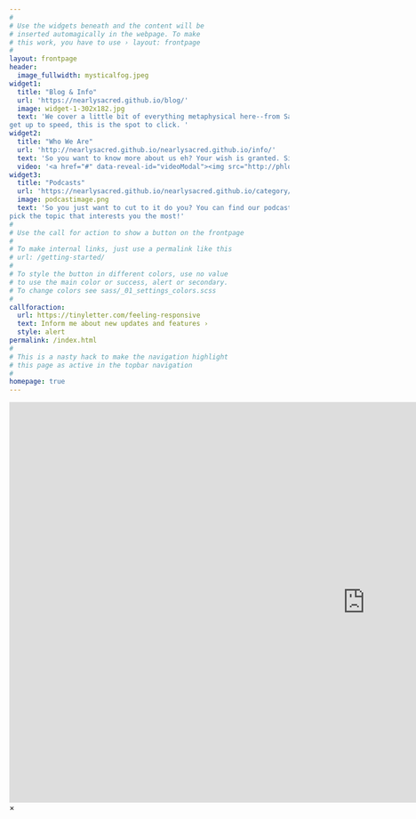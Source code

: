 ```yaml
---
#
# Use the widgets beneath and the content will be
# inserted automagically in the webpage. To make
# this work, you have to use › layout: frontpage
#
layout: frontpage
header:
  image_fullwidth: mysticalfog.jpeg
widget1:
  title: "Blog & Info"
  url: 'https://nearlysacred.github.io/blog/'
  image: widget-1-302x182.jpg
  text: 'We cover a little bit of everything metaphysical here--from Sacred Geometry to things we are interested in--to our newest podcasts. If you want a quick way to 
get up to speed, this is the spot to click. '
widget2:
  title: "Who We Are"
  url: 'http://nearlysacred.github.io/nearlysacred.github.io/info/'
  text: 'So you want to know more about us eh? Your wish is granted. Simply follow the below link, and find all the information about the hosts of Nearly Sacred that you ever dreamed or dared to know.'
  video: '<a href="#" data-reveal-id="videoModal"><img src="http://phlow.github.io/feeling-responsive/images/start-video-feeling-responsive-302x182.jpg" width="302" height="182" alt=""/></a>'
widget3:
  title: "Podcasts"
  url: 'https://nearlysacred.github.io/nearlysacred.github.io/category/podcasts/'
  image: podcastimage.png
  text: 'So you just want to cut to it do you? You can find our podcasts here.There are plenty to pick from. From out trips to our interviews, all you have to do is 
pick the topic that interests you the most!'
#
# Use the call for action to show a button on the frontpage
#
# To make internal links, just use a permalink like this
# url: /getting-started/
#
# To style the button in different colors, use no value
# to use the main color or success, alert or secondary.
# To change colors see sass/_01_settings_colors.scss
#
callforaction:
  url: https://tinyletter.com/feeling-responsive
  text: Inform me about new updates and features ›
  style: alert
permalink: /index.html
#
# This is a nasty hack to make the navigation highlight
# this page as active in the topbar navigation
#
homepage: true
---
```


<div id="videoModal" class="reveal-modal large" data-reveal="">
  <div class="flex-video widescreen vimeo" style="display: block;">
    <iframe width="1280" height="720" src="https://www.youtube.com/embed/3b5zCFSmVvU" frameborder="0" allowfullscreen></iframe>
  </div>
  <a class="close-reveal-modal">&#215;</a>
</div>
